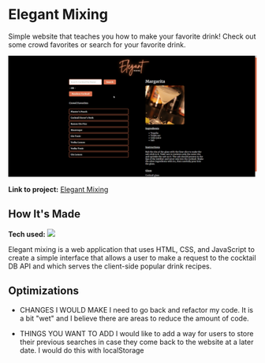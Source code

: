 # Elegant Mixing

Simple website that teaches you how to make your favorite drink! Check out some crowd favorites or search for your favorite drink.

![](https://github.com/JonScottDev/elegant-mixing/blob/main/img/Animation.gif)

**Link to project:** [Elegant Mixing](https://elegant-mixing.netlify.app/)

## How It's Made

**Tech used:** <img src="https://skillicons.dev/icons?i=html,css,javascript&perline=8" />

Elegant mixing is a web application that uses HTML, CSS, and JavaScript to create a simple interface that allows a user to make a request to the cocktail DB API and which serves the client-side popular drink recipes. 

## Optimizations

- CHANGES I WOULD MAKE
I need to go back and refactor my code. It is a bit "wet" and I believe there are areas to reduce the amount of code.

- THINGS YOU WANT TO ADD
I would like to add a way for users to store their previous searches in case they come back to the website at a later date. I would do this with localStorage
